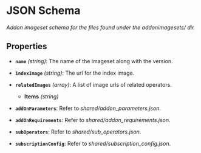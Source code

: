 # JSON Schema


*Addon imageset schema for the files found under the addonimagesets/ dir.*


## Properties


- **`name`** *(string)*: The name of the imageset along with the version.

- **`indexImage`** *(string)*: The url for the index image.

- **`relatedImages`** *(array)*: A list of image urls of related operators.

  - **Items** *(string)*

- **`addOnParameters`**: Refer to *shared/addon_parameters.json*.

- **`addOnRequirements`**: Refer to *shared/addon_requirements.json*.

- **`subOperators`**: Refer to *shared/sub_operators.json*.

- **`subscriptionConfig`**: Refer to *shared/subscription_config.json*.
